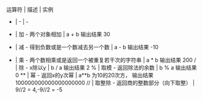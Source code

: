运算符 | 描述 | 实例
- | - | -
+ | 加 - 两个对象相加 | a + b 输出结果 30
- | 减 - 得到负数或是一个数减去另一个数 | a - b 输出结果 -10
* | 乘 - 两个数相乘或是返回一个被重复若干次的字符串 | a * b 输出结果 200
/ | 除 - x除以y | b / a 输出结果 2
% | 取模 - 返回除法的余数 | b % a 输出结果 0
** | 幂 - 返回x的y次幂 | a**b 为10的20次方， 输出结果 100000000000000000000
// | 取整除 - 返回商的整数部分（向下取整） | 9//2 = 4,-9//2 = -5
